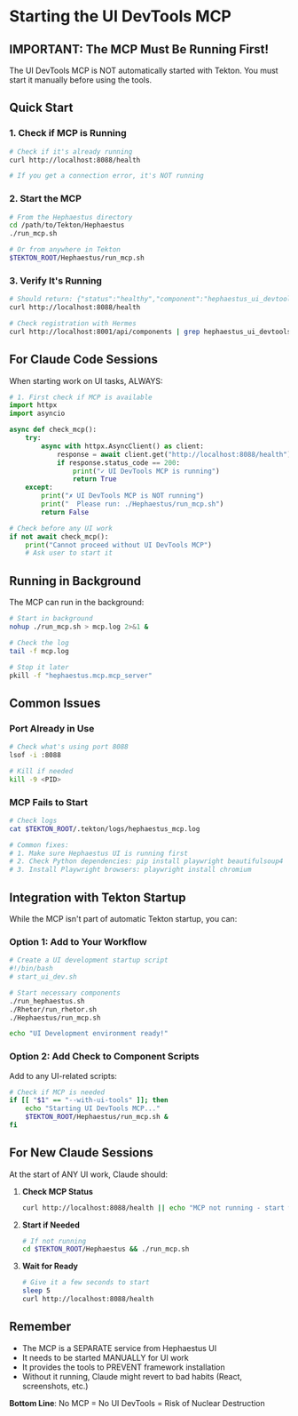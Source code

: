 # Starting the UI DevTools MCP

## IMPORTANT: The MCP Must Be Running First!

The UI DevTools MCP is NOT automatically started with Tekton. You must start it manually before using the tools.

## Quick Start

### 1. Check if MCP is Running
```bash
# Check if it's already running
curl http://localhost:8088/health

# If you get a connection error, it's NOT running
```

### 2. Start the MCP
```bash
# From the Hephaestus directory
cd /path/to/Tekton/Hephaestus
./run_mcp.sh

# Or from anywhere in Tekton
$TEKTON_ROOT/Hephaestus/run_mcp.sh
```

### 3. Verify It's Running
```bash
# Should return: {"status":"healthy","component":"hephaestus_ui_devtools","version":"0.1.0"}
curl http://localhost:8088/health

# Check registration with Hermes
curl http://localhost:8001/api/components | grep hephaestus_ui_devtools
```

## For Claude Code Sessions

When starting work on UI tasks, ALWAYS:

```python
# 1. First check if MCP is available
import httpx
import asyncio

async def check_mcp():
    try:
        async with httpx.AsyncClient() as client:
            response = await client.get("http://localhost:8088/health")
            if response.status_code == 200:
                print("✓ UI DevTools MCP is running")
                return True
    except:
        print("✗ UI DevTools MCP is NOT running")
        print("  Please run: ./Hephaestus/run_mcp.sh")
        return False

# Check before any UI work
if not await check_mcp():
    print("Cannot proceed without UI DevTools MCP")
    # Ask user to start it
```

## Running in Background

The MCP can run in the background:

```bash
# Start in background
nohup ./run_mcp.sh > mcp.log 2>&1 &

# Check the log
tail -f mcp.log

# Stop it later
pkill -f "hephaestus.mcp.mcp_server"
```

## Common Issues

### Port Already in Use
```bash
# Check what's using port 8088
lsof -i :8088

# Kill if needed
kill -9 <PID>
```

### MCP Fails to Start
```bash
# Check logs
cat $TEKTON_ROOT/.tekton/logs/hephaestus_mcp.log

# Common fixes:
# 1. Make sure Hephaestus UI is running first
# 2. Check Python dependencies: pip install playwright beautifulsoup4
# 3. Install Playwright browsers: playwright install chromium
```

## Integration with Tekton Startup

While the MCP isn't part of automatic Tekton startup, you can:

### Option 1: Add to Your Workflow
```bash
# Create a UI development startup script
#!/bin/bash
# start_ui_dev.sh

# Start necessary components
./run_hephaestus.sh
./Rhetor/run_rhetor.sh
./Hephaestus/run_mcp.sh

echo "UI Development environment ready!"
```

### Option 2: Add Check to Component Scripts
Add to any UI-related scripts:
```bash
# Check if MCP is needed
if [[ "$1" == "--with-ui-tools" ]]; then
    echo "Starting UI DevTools MCP..."
    $TEKTON_ROOT/Hephaestus/run_mcp.sh &
fi
```

## For New Claude Sessions

At the start of ANY UI work, Claude should:

1. **Check MCP Status**
   ```bash
   curl http://localhost:8088/health || echo "MCP not running - start with ./Hephaestus/run_mcp.sh"
   ```

2. **Start if Needed**
   ```bash
   # If not running
   cd $TEKTON_ROOT/Hephaestus && ./run_mcp.sh
   ```

3. **Wait for Ready**
   ```bash
   # Give it a few seconds to start
   sleep 5
   curl http://localhost:8088/health
   ```

## Remember

- The MCP is a SEPARATE service from Hephaestus UI
- It needs to be started MANUALLY for UI work
- It provides the tools to PREVENT framework installation
- Without it running, Claude might revert to bad habits (React, screenshots, etc.)

**Bottom Line**: No MCP = No UI DevTools = Risk of Nuclear Destruction
